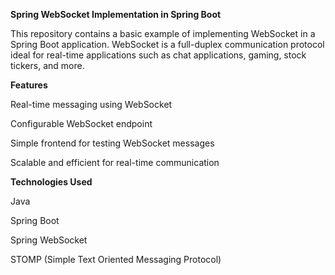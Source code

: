 **Spring WebSocket Implementation in Spring Boot**

This repository contains a basic example of implementing WebSocket in a Spring Boot application. WebSocket is a full-duplex communication protocol ideal for real-time applications such as chat applications, gaming, stock tickers, and more.

**Features**

Real-time messaging using WebSocket

Configurable WebSocket endpoint

Simple frontend for testing WebSocket messages

Scalable and efficient for real-time communication

**Technologies Used**

Java

Spring Boot

Spring WebSocket

STOMP (Simple Text Oriented Messaging Protocol)
